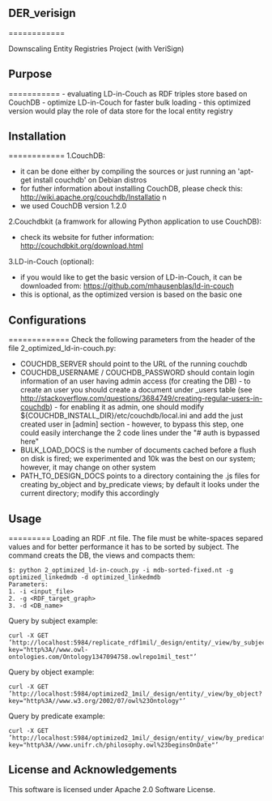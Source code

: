 ## DER_verisign
============

Downscaling Entity Registries Project (with VeriSign)

## Purpose
===========
    - evaluating LD-in-Couch as RDF triples store based on CouchDB 
    - optimize LD-in-Couch for faster bulk loading 
    - this optimized version would play the role of data store for the local entity registry


## Installation
============
1.CouchDB: 
- it can be done either by compiling the sources or just running an 'apt-get install couchdb' on Debian distros 
- for futher information about installing CouchDB, please check this: http://wiki.apache.org/couchdb/Installatio	n
- we used CouchDB version 1.2.0 

2.Couchdbkit (a framwork for allowing Python application to use CouchDB):
- check its website for futher information: http://couchdbkit.org/download.html

3.LD-in-Couch (optional):    
- if you would like to get the basic version of LD-in-Couch, it can be downloaded from: https://github.com/mhausenblas/ld-in-couch
- this is optional, as the optimized version is based on the basic one
    
## Configurations
=============
Check the following parameters from the header of the file 2_optimized_ld-in-couch.py:
- COUCHDB_SERVER should point to the URL of the running couchdb 
- COUCHDB_USERNAME / COUCHDB_PASSWORD should contain login information of an user having admin access (for creating the DB)
		- to create an user you should create a document under _users table (see http://stackoverflow.com/questions/3684749/creating-regular-users-in-couchdb)
		- for enabling it as admin, one should modify ${COUCHDB_INSTALL_DIR}/etc/couchdb/local.ini and add the just created user in [admin] section 
		- however, to bypass this step, one could easily interchange the 2 code lines under the "# auth is bypassed here"
- BULK_LOAD_DOCS is the number of documents cached before a flush on disk is fired; we experimented and 10k was the best on our system; however, it may change on other system 
- PATH_TO_DESIGN_DOCS points to a directory containing the .js files for creating by_object and by_predicate views; by default it looks under the current directory; modify this accordingly

## Usage
=========
Loading an RDF .nt file. The file must be white-spaces separed values and for better performance it has to be sorted by subject. The command creats the DB, the views and compacts them: 

	$: python 2_optimized_ld-in-couch.py -i mdb-sorted-fixed.nt -g optimized_linkedmdb -d optimized_linkedmdb
	Parameters: 
	1. -i <input_file> 
	2. -g <RDF_target_graph>
	3. -d <DB_name>
	

Query by subject example:

	curl -X GET ’http://localhost:5984/replicate_rdf1mil/_design/entity/_view/by_subject?key="http%3A//www.owl-ontologies.com/Ontology1347094758.owlrepo1mil_test"’
	
Query by object example: 

	curl -X GET ’http://localhost:5984/optimized2_1mil/_design/entity/_view/by_object?key="http%3A//www.w3.org/2002/07/owl%23Ontology"’
	
Query by predicate example:

	curl -X GET ’http://localhost:5984/optimized2_1mil/_design/entity/_view/by_predicate?key="http%3A//www.unifr.ch/philosophy.owl%23beginsOnDate"’

## License and Acknowledgements

This software is licensed under Apache 2.0 Software License.
	

